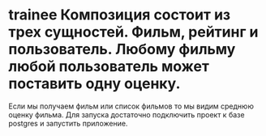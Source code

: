 # trainee Композиция состоит из трех сущностей. Фильм, рейтинг и пользователь. Любому фильму любой пользователь может поставить одну оценку. 
Если мы получаем фильм или список фильмов то мы видим среднюю оценку фильма. Для запуска достаточно подключить проект к базе postgres и запустить приложение.  
